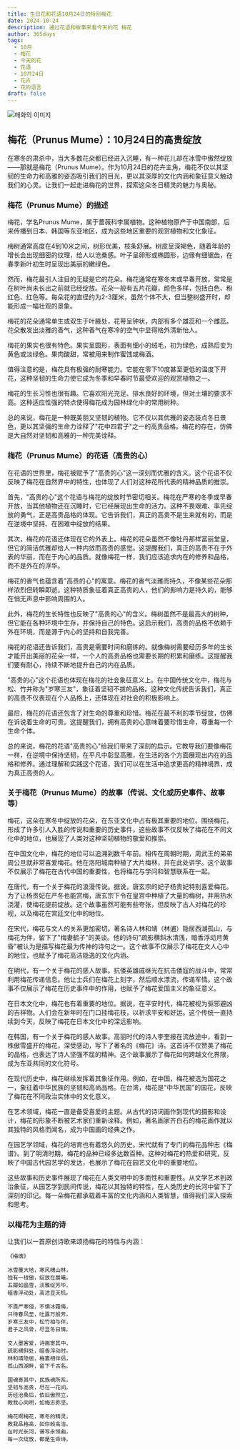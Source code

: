 ```yaml
---
title: 生日花和花语10月24日的特别梅花
date: 2024-10-24
description: 通过花语和故事来看今天的花 梅花
author: 365days
tags:
  - 10月
  - 梅花
  - 今天的花
  - 花语
  - 10月24日
  - 花卉
  - 花的语言
draft: false
---
```



![매화의 이미지](https://cdn.pixabay.com/photo/2021/03/07/08/28/plum-blossom-6075483_1280.jpg#center)


## 梅花（Prunus Mume）：10月24日的高贵绽放

在寒冬的肃杀中，当大多数花朵都已经进入沉睡，有一种花儿却在冰雪中傲然绽放——那就是梅花（Prunus Mume）。作为10月24日的花卉主角，梅花不仅以其坚韧的生命力和高雅的姿态吸引我们的目光，更以其深厚的文化内涵和象征意义触动我们的心灵。让我们一起走进梅花的世界，探索这朵冬日精灵的魅力与奥秘。

### 梅花（Prunus Mume）的描述

梅花，学名Prunus Mume，属于蔷薇科李属植物。这种植物原产于中国南部，后来传播到日本、韩国等东亚地区，成为这些地区重要的观赏植物和文化象征。

梅树通常高度在4到10米之间，树形优美，枝条舒展。树皮呈深褐色，随着年龄的增长会出现细密的纹理，给人以沧桑感。叶子呈卵形或椭圆形，边缘有细锯齿，在春季新叶初生时呈现出美丽的嫩绿色。

然而，梅花最引人注目的无疑是它的花朵。梅花通常在寒冬末或早春开放，常常是在树叶尚未长出之前就已经绽放。花朵一般有五片花瓣，颜色多样，包括白色、粉红色、红色等。每朵花的直径约为2-3厘米，虽然个体不大，但当整树盛开时，却能形成一幅壮观的景象。

梅花的花朵通常单生或双生于叶腋处，花萼呈钟状，内部有多个雄蕊和一个雌蕊。花朵散发出淡雅的香气，这种香气在寒冷的空气中显得格外清新怡人。

梅花的果实也很有特色。果实呈圆形，表面有细小的绒毛，初为绿色，成熟后变为黄色或淡绿色。果肉酸甜，常被用来制作蜜饯或梅酒。

值得注意的是，梅花具有极强的耐寒能力。它能在零下10度甚至更低的温度下开花，这种坚韧的生命力使它成为冬季和早春时节最受欢迎的观赏植物之一。

梅花的生长习性也很有趣。它喜欢阳光充足、排水良好的环境，但对土壤的要求不高。这种适应性强的特点使得梅花成为园林绿化中的常用树种。

总的来说，梅花是一种既美丽又坚韧的植物。它不仅以其优雅的姿态装点冬日景色，更以其坚强的生命力诠释了"花中四君子"之一的高贵品格。梅花的存在，仿佛是大自然对坚韧和高雅的一种完美诠释。

### 梅花（Prunus Mume）的花语（高贵的心）

在花语的世界里，梅花被赋予了"高贵的心"这一深刻而优雅的含义。这个花语不仅反映了梅花在自然界中的特性，也体现了人们对这种花所代表的精神品质的推崇。

首先，"高贵的心"这个花语与梅花的绽放时节密切相关。梅花在严寒的冬季或早春开放，当其他植物还在沉睡时，它已经展现出生命的活力。这种不畏艰难、率先绽放的勇气，正是高贵品格的体现。它告诉我们，真正的高贵不是生来就有的，而是在逆境中坚持、在困难中绽放的结果。

其次，梅花的花语还体现在它的外表上。梅花的花朵虽然不像牡丹那样富丽堂皇，但它的简洁优雅却给人一种内敛而高贵的感觉。这提醒我们，真正的高贵不在于外表的华丽，而在于内心的品质。就像梅花一样，我们应该追求内在的修养和品格，而不是外在的浮华。

梅花的香气也蕴含着"高贵的心"的寓意。梅花的香气淡雅而持久，不像某些花朵那样浓烈但转瞬即逝。这种特质象征着真正高贵的人，他们的影响力是持久的，能够在悄无声息中影响周围的人。

此外，梅花的生长特性也反映了"高贵的心"的含义。梅树虽然不是最高大的树种，但它能在各种环境中生存，并保持自己的特色。这启示我们，高贵的品格不依赖于外在环境，而是源于内心的坚持和自我完善。

梅花的花语还告诉我们，高贵是需要时间和磨练的。就像梅树需要经历多年的生长才能开出美丽的花朵一样，一个人的高贵品格也需要长期的积累和磨练。这提醒我们要有耐心，持续不断地提升自己的内在品质。

"高贵的心"这个花语也体现在梅花的社会象征意义上。在中国传统文化中，梅花与松、竹并称为"岁寒三友"，象征着坚韧不拔的品格。这种文化传统告诉我们，真正的高贵不仅表现在个人品格上，还体现在对社会的积极影响上。

最后，梅花的花语还包含了对生命的尊重和珍惜。梅花在最不利的季节绽放，仿佛在诉说着生命的可贵。这提醒我们，拥有高贵的心意味着要珍惜生命，尊重每一个生命个体。

总的来说，梅花的花语"高贵的心"给我们带来了深刻的启示。它教导我们要像梅花一样，在逆境中保持坚韧，在平凡中彰显高雅，在生活的各个方面展现出内在的品格和修养。通过理解和实践这个花语，我们可以在生活中追求更高的精神境界，成为真正高贵的人。

### 关于梅花（Prunus Mume）的故事（传说、文化或历史事件、故事等）

梅花，这朵在寒冬中绽放的花朵，在东亚文化中占有极其重要的地位。围绕梅花，形成了许多引人入胜的传说和重要的历史事件，这些故事不仅反映了梅花在不同文化中的地位，也展现了人类对这种坚韧植物的敬爱和推崇。

在中国文化中，梅花的地位可以追溯到数千年前。相传在周朝时期，周武王的弟弟周公旦就非常喜爱梅花。他在洛阳城南种植了大片梅林，并在此处讲学。这个故事不仅展示了梅花在古代中国的重要性，也将梅花与学问和智慧联系在一起。

在唐代，有一个关于梅花的浪漫传说。据说，唐玄宗的妃子杨贵妃特别喜爱梅花。为了让杨贵妃在严冬也能赏梅，唐玄宗下令在皇宫中种植了大量的梅树，并用热水浇灌，使梅花提前绽放。这个故事虽然可能有些夸张，但反映了古人对梅花的珍视，以及梅花在宫廷文化中的地位。

在宋代，梅花与文人的关系更加密切。著名诗人林和靖（林逋）隐居西湖孤山，与梅花为伴，留下了"梅妻鹤子"的美谈。他的诗句"疏影横斜水清浅，暗香浮动月黄昏"被认为是描写梅花最为传神的诗句之一。这个故事不仅展示了梅花在文人心中的地位，也赋予了梅花高洁隐逸的文化内涵。

在明代，有一个关于梅花的感人故事。抗倭英雄戚继光在抗击倭寇的战斗中，常常利用梅花传递信息。他让士兵们在梅花上刻字，然后顺水漂流，传递军情。这个故事不仅展示了梅花在历史事件中的作用，也赋予了梅花爱国主义的象征意义。

在日本文化中，梅花也有着重要的地位。据说，在平安时代，梅花被视为驱邪避凶的吉祥物。人们会在新年时在门口挂梅花枝，以祈求平安和好运。这个传统一直持续到今天，反映了梅花在日本文化中的深远影响。

在韩国，有一个关于梅花的感人故事。高丽时代的诗人李奎报在流放途中，看到一株傲雪盛开的梅花，深受感动，写下了著名的《梅花》诗。这首诗不仅赞美了梅花的品格，也表达了诗人坚强不屈的精神。这个故事展示了梅花如何跨越文化界限，成为东亚共同的文化符号。

在现代历史中，梅花继续发挥着其象征作用。例如，在中国，梅花被选为国花之一，象征着中华民族的坚韧和高尚品格。在台湾，梅花是"中华民国"的国花，反映了梅花在不同政治实体中的文化意义。

在艺术领域，梅花一直是备受喜爱的主题。从古代的诗词画作到现代的摄影和设计，梅花的形象不断被艺术家们重新诠释。例如，著名画家齐白石的梅花画作就以其独特的风格而闻名，成为中国画的经典之作。

在园艺学领域，梅花的培育也有着悠久的历史。宋代就有了专门的梅花品种志《梅谱》。到了明清时期，梅花的品种已经多达数百种。这种对梅花的热爱和研究，反映了中国古代园艺学的发达，也展示了梅花在园艺文化中的重要地位。

这些故事和历史事件展现了梅花在人类文明中的多面性和重要性。从文学艺术到政治象征，从园艺学到民间传说，梅花以其独特的特性，在人类历史的长河中留下了深刻的印记。每一朵梅花都承载着丰富的文化内涵和人类智慧，值得我们深入探索和思考。

### 以梅花为主题的诗

让我们以一首原创诗歌来颂扬梅花的特性与内涵：

    《梅魂》

    冰雪覆大地，寒风啸山林，
    独有一枝傲，绽放在晨曦。
    五瓣如晶雪，淡雅绽芳华，
    暗香浮动处，高洁显天机。

    不畏严寒侵，不惧冰霜侮，
    只待春风至，吐露万般芳。
    岁寒三友中，松竹相与伴，
    君子之风骨，尽显冬日情。

    文人墨客爱，诗画寄其中，
    疏影横斜处，暗香浮动时。
    林和靖隐居，梅妻相伴侣，
    孤山西湖畔，留下千古名。

    国魂寄其中，民族魂所系，
    坚韧与高贵，尽在一花间。
    历经沧桑后，依旧傲然立，
    教我心向明，如梅志弥坚。

    梅花啊梅花，寒冬的精灵，
    教我品格高，如你般高洁。
    在时光长河，谱写永恒曲，
    每一次绽放，都是生命诗。


